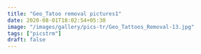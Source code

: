 ```yaml
---
title: "Geo_Tatoo removal pictures1"
date: 2020-08-01T18:02:54+05:30
image: "/images/gallery/pics-tr/Geo_Tattoos_Removal-13.jpg"
tags: ["picstrm"]
draft: false
---
```

